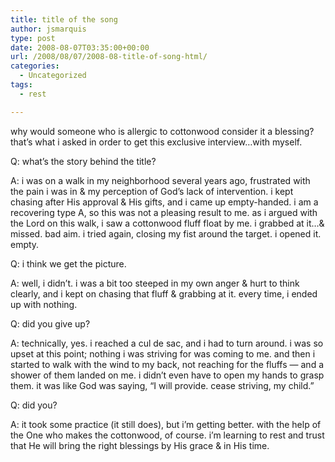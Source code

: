 ```yaml
---
title: title of the song
author: jsmarquis
type: post
date: 2008-08-07T03:35:00+00:00
url: /2008/08/07/2008-08-title-of-song-html/
categories:
  - Uncategorized
tags:
  - rest

---
```

why would someone who is allergic to cottonwood consider it a blessing?  
that&#8217;s what i asked in order to get this exclusive interview&#8230;with myself.

Q: what&#8217;s the story behind the title?

A: i was on a walk in my neighborhood several years ago, frustrated with the pain i was in & my perception of God&#8217;s lack of intervention. i kept chasing after His approval & His gifts, and i came up empty-handed. i am a recovering type A, so this was not a pleasing result to me. as i argued with the Lord on this walk, i saw a cottonwood fluff float by me. i grabbed at it&#8230;& missed. bad aim. i tried again, closing my fist around the target. i opened it. empty.

Q: i think we get the picture.

A: well, i didn&#8217;t. i was a bit too steeped in my own anger & hurt to think clearly, and i kept on chasing that fluff & grabbing at it. every time, i ended up with nothing.

Q: did you give up?

A: technically, yes. i reached a cul de sac, and i had to turn around. i was so upset at this point; nothing i was striving for was coming to me. and then i started to walk with the wind to my back, not reaching for the fluffs &#8212; and a shower of them landed on me. i didn&#8217;t even have to open my hands to grasp them. it was like God was saying, &#8220;I will provide. cease striving, my child.&#8221;

Q: did you?

A: it took some practice (it still does), but i&#8217;m getting better. with the help of the One who makes the cottonwood, of course. i&#8217;m learning to rest and trust that He will bring the right blessings by His grace & in His time.